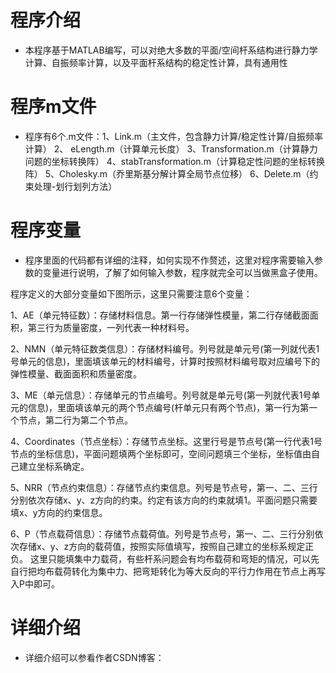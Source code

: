 # 程序介绍
 - 本程序基于MATLAB编写，可以对绝大多数的平面/空间杆系结构进行静力学计算、自振频率计算，以及平面杆系结构的稳定性计算，具有通用性

# 程序m文件
 - 程序有6个.m文件：1、Link.m（主文件，包含静力计算/稳定性计算/自振频率计算） 2、  eLength.m（计算单元长度） 3、Transformation.m（计算静力问题的坐标转换阵） 4、stabTransformation.m（计算稳定性问题的坐标转换阵） 5、Cholesky.m（乔里斯基分解计算全局节点位移） 6、Delete.m（约束处理-划行划列方法）
 
 # 程序变量
 
  - 程序里面的代码都有详细的注释，如何实现不作赘述，这里对程序需要输入参数的变量进行说明，了解了如何输入参数，程序就完全可以当做黑盒子使用。

程序定义的大部分变量如下图所示，这里只需要注意6个变量：

1、AE（单元特征数）：存储材料信息。第一行存储弹性模量，第二行存储截面面积，第三行为质量密度，一列代表一种材料号。

2、NMN（单元特征数类信息）：存储材料编号。列号就是单元号(第一列就代表1号单元的信息)，里面填该单元的材料编号，计算时按照材料编号取对应编号下的弹性模量、截面面积和质量密度。

3、ME（单元信息）：存储单元的节点编号。列号就是单元号(第一列就代表1号单元的信息)，里面填该单元的两个节点编号(杆单元只有两个节点)，第一行为第一个节点，第二行为第二个节点。

4、Coordinates（节点坐标）：存储节点坐标。这里行号是节点号(第一行代表1号节点的坐标信息)，平面问题填两个坐标即可，空间问题填三个坐标，坐标值由自己建立坐标系确定。

5、NRR（节点约束信息）：存储节点约束信息。列号是节点号，第一、二、三行分别依次存储x、y、z方向的约束。约定有该方向的约束就填1。平面问题只需要填x、y方向的约束信息。

6、P（节点载荷信息）：存储节点载荷值。列号是节点号，第一、二、三行分别依次存储x、y、z方向的载荷值，按照实际值填写，按照自己建立的坐标系规定正负。
这里只能填集中力载荷，有些杆系问题会有均布载荷和弯矩的情况，可以先自行把均布载荷转化为集中力、把弯矩转化为等大反向的平行力作用在节点上再写入P中即可。

# 详细介绍

  - 详细介绍可以参看作者CSDN博客：
